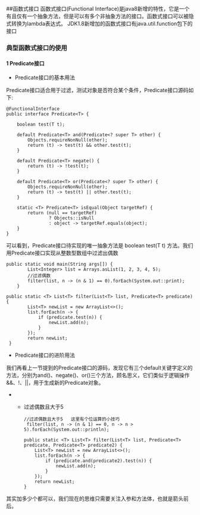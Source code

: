 ##函数式接口
函数式接口(Functional Interface)是java8新增的特性，它是一个有且仅有一个抽象方法，但是可以有多个非抽象方法的接口。函数式接口可以被隐式转换为lambda表达式。
JDK1.8新增加的函数式接口有java.util.function包下的接口

### 典型函数式接口的使用
#### 1 Predicate接口
- Predicate接口的基本用法

Predicate接口适合用于过滤，测试对象是否符合某个条件，Predicate接口源码如下:

    @FunctionalInterface
    public interface Predicate<T> {
    
        boolean test(T t);
    
        default Predicate<T> and(Predicate<? super T> other) {
            Objects.requireNonNull(other);
            return (t) -> test(t) && other.test(t);
        }
    
        default Predicate<T> negate() {
            return (t) -> !test(t);
        }
    
        default Predicate<T> or(Predicate<? super T> other) {
            Objects.requireNonNull(other);
            return (t) -> test(t) || other.test(t);
        }
    
        static <T> Predicate<T> isEqual(Object targetRef) {
            return (null == targetRef)
                    ? Objects::isNull
                    : object -> targetRef.equals(object);
        }
    }
        
 可以看到，Predicate接口待实现的唯一抽象方法是 boolean test(T t) 方法。我们用Predicate接口实现从整数型数组中过滤出偶数
    
    public static void main(String args[]) {
            List<Integer> list = Arrays.asList(1, 2, 3, 4, 5);
            //过滤偶数
            filter(list, n -> (n & 1) == 0).forEach(System.out::print);
        }
    
    public static <T> List<T> filter(List<T> list, Predicate<T> predicate) {
            List<T> newList = new ArrayList<>();
            list.forEach(n -> {
                if (predicate.test(n)) {
                    newList.add(n);
                }
            });
            return newList;
     }
- Predicate接口的进阶用法

我们再看上一节提到的Predicate接口的源码，发现它有三个default关键字定义的方法，分别为and()、negate()、or()三个方法，顾名思义，它们类似于逻辑操作&&、!、||，用于生成新的Predicate对象。
-  - 过滤偶数且大于5
        
         //过滤偶数且大于5   这里有个位运算的小技巧
          filter(list, n -> (n & 1) == 0, n -> n > 5).forEach(System.out::println);
          
         public static <T> List<T> filter(List<T> list, Predicate<T> predicate, Predicate<T> predicate2) {
             List<T> newList = new ArrayList<>();
             list.forEach(n -> {
                 if (predicate.and(predicate2).test(n)) {
                     newList.add(n);
                 }
             });
             return newList;
         } 

其实加多少个都可以，我们现在的思维只需要关注入参和方法体，也就是箭头前后。

